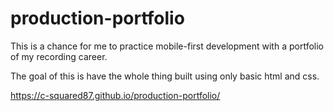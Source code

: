 # production-portfolio
This is a chance for me to practice mobile-first development with a portfolio of my recording career.

The goal of this is have the whole thing built using only basic html and css.


https://c-squared87.github.io/production-portfolio/
